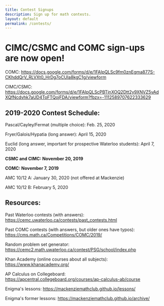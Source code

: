 ```yaml
---
title: Contest Signups
description: Sign up for math contests.
layout: default
permalink: /contests/
---
```


<h1> CIMC/CSMC and COMC sign-ups are now open! </h1>
  
COMC: https://docs.google.com/forms/d/e/1FAIpQLSc9fm0znEgma877S-CKhddQrV_RLVXt0_HrDg7oCUIa8kgC1g/viewform

CIMC/CSMC: https://docs.google.com/forms/d/e/1FAIpQLScPBTinXOQ2Dtt2y9XNVZ5vAdXQfNcdvhk7aUD4ToFTQojFDA/viewform?fbzx=-1112589707622333629

<h2>2019-2020 Contest Schedule:</h2>

Pascal/Cayley/Fermat (multiple choice): Feb. 25, 2020

Fryer/Galois/Hypatia (long answer): April 15, 2020

Euclid (long answer, important for prospective Waterloo students): April 7, 2020

<b>CSMC and CIMC: November 20, 2019</b>

<b>COMC: November 7, 2019</b>

AMC 10/12 A: January 30, 2020 (not offered at Mackenzie)

AMC 10/12 B: February 5, 2020

<h2>Resources:</h2>

Past Waterloo contests (with answers): <https://cemc.uwaterloo.ca/contests/past_contests.html>

Past COMC contests (with answers, but older ones have typos): https://cms.math.ca/Competitions/COMC/2019/

Random problem set generator: https://cemc2.math.uwaterloo.ca/contest/PSG/school/index.php


Khan Academy (online courses about all subjects): https://www.khanacademy.org/

AP Calculus on Collegeboard: https://apcentral.collegeboard.org/courses/ap-calculus-ab/course

Enigma's lessons: https://mackenziemathclub.github.io/lessons/

Enigma's former lessons: https://mackenziemathclub.github.io/archive/

